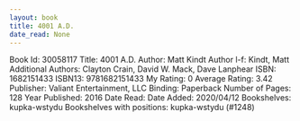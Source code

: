 ```yaml
---
layout: book
title: 4001 A.D.
date_read: None
---
```


Book Id: 30058117
Title: 4001 A.D.
Author: Matt Kindt
Author l-f: Kindt, Matt
Additional Authors: Clayton Crain, David W. Mack, Dave Lanphear
ISBN: 1682151433
ISBN13: 9781682151433
My Rating: 0
Average Rating: 3.42
Publisher: Valiant Entertainment, LLC
Binding: Paperback
Number of Pages: 128
Year Published: 2016
Date Read: 
Date Added: 2020/04/12
Bookshelves: kupka-wstydu
Bookshelves with positions: kupka-wstydu (#1248)

